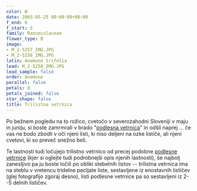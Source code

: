 ```yaml
---
color: W
date: 2003-05-25 00:00:00+00:00
f_end: 6
f_start: 5
family: Ranunculaceae
flower_type: B
image:
- M_2-5257_IMG.JPG
- M_2-5258_IMG.JPG
latin: Anemone trifolia
lead: M_2-5258_IMG.JPG
lead_sample: false
order: Anemone
parallel: false
petals: 8
petals_joined: false
star_shape: false
title: Trilistna vetrnica
---
```

Po bežnem pogledu na to rožico, cvetočo v severozahodni Sloveniji v maju in juniju, si boste zamrmrali v brado \"[podlesna vetrnica](../anemonenemorosa/)\" in odšli naprej \... če vas ne bodo zbodli v oči njeni listi, ki niso deljeni na ozke lističe, ali njeni cvetovi, ki so preveč snežno beli.

Te lastnosti tudi ločujejo trilistno vetrnico od precej podobne [podlesne vetrnice](../anemonenemorosa/) (kjer si oglejte tudi podrobnejši opis njenih lastnosti), še najbolj zanesljivo pa ju boste ločili po obliki stebelnih listov -- trilistna vetrnica ima na steblu v vretencu tridelne pecljate liste, sestavljene iz enostavnih lističev (glej fotografijo zgoraj desno), listi podlesne vetrnice pa so sestavljeni iz 2--5 delnih lističev.
